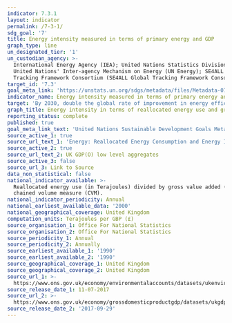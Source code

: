 ```yaml
---
indicator: 7.3.1
layout: indicator
permalink: /7-3-1/
sdg_goal: '7'
title: Energy intensity measured in terms of primary energy and GDP
graph_type: line
un_designated_tier: '1'
un_custodian_agency: >-
  International Energy Agency (IEA); United Nations Statistics Division (UNSD);
  United Nations' Inter-agency Mechanism on Energy (UN Energy); SE4ALL Global
  Tracking Framework Consortium (SE4ALL Global Tracking Framework Consortium).
target_id: '7.3'
goal_meta_link: 'https://unstats.un.org/sdgs/metadata/files/Metadata-07-03-01.pdf'
indicator_name: Energy intensity measured in terms of primary energy and GDP
target: 'By 2030, double the global rate of improvement in energy efficiency'
graph_title: Energy intensity in terms of reallocated energy use and gross value added
reporting_status: complete
published: true
goal_meta_link_text: 'United Nations Sustainable Development Goals Metadata: 7.3.1'
source_active_1: true
source_url_text_1: 'Energy: Reallocated Energy Consumption and Energy Intensity, United Kingdom'
source_active_2: true
source_url_text_2: UK GDP(O) low level aggregates
source_active_3: false
source_url_3: Link to Source
data_non_statistical: false
national_indicator_available: >-
  Reallocated energy use (in Terajoules) divided by gross value added (GVA)
  chained volume measure (CVM).
national_indicator_periodicity: Annual
national_earliest_available_data: '2000'
national_geographical_coverage: United Kingdom
computation_units: Terajoules per GBP (£)
source_organisation_1: Office For National Statistics
source_organisation_2: Office For National Statistics
source_periodicity_1: Annual
source_periodicity_2: Annually
source_earliest_available_1: '1990'
source_earliest_available_2: '1990'
source_geographical_coverage_1: United Kingdom
source_geographical_coverage_2: United Kingdom
source_url_1: >-
  https://www.ons.gov.uk/economy/environmentalaccounts/datasets/ukenvironmentalaccountsenergyreallocatedenergyconsumptionandenergyintensityunitedkingdom 
source_release_date_1: 11-07-2017
source_url_2: >-
  https://www.ons.gov.uk/economy/grossdomesticproductgdp/datasets/ukgdpolowlevelaggregates 
source_release_date_2: '2017-09-29'
---
```

